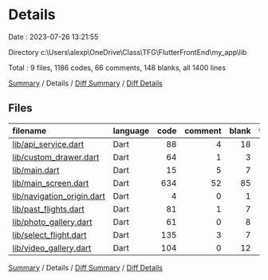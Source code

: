 # Details

Date : 2023-07-26 13:21:55

Directory c:\\Users\\alexp\\OneDrive\\Class\\TFG\\FlutterFrontEnd\\my_app\\lib

Total : 9 files,  1186 codes, 66 comments, 148 blanks, all 1400 lines

[Summary](results.md) / Details / [Diff Summary](diff.md) / [Diff Details](diff-details.md)

## Files
| filename | language | code | comment | blank | total |
| :--- | :--- | ---: | ---: | ---: | ---: |
| [lib/api_service.dart](/lib/api_service.dart) | Dart | 88 | 4 | 18 | 110 |
| [lib/custom_drawer.dart](/lib/custom_drawer.dart) | Dart | 64 | 1 | 3 | 68 |
| [lib/main.dart](/lib/main.dart) | Dart | 15 | 5 | 7 | 27 |
| [lib/main_screen.dart](/lib/main_screen.dart) | Dart | 634 | 52 | 85 | 771 |
| [lib/navigation_origin.dart](/lib/navigation_origin.dart) | Dart | 4 | 0 | 1 | 5 |
| [lib/past_flights.dart](/lib/past_flights.dart) | Dart | 81 | 1 | 7 | 89 |
| [lib/photo_gallery.dart](/lib/photo_gallery.dart) | Dart | 61 | 0 | 8 | 69 |
| [lib/select_flight.dart](/lib/select_flight.dart) | Dart | 135 | 3 | 7 | 145 |
| [lib/video_gallery.dart](/lib/video_gallery.dart) | Dart | 104 | 0 | 12 | 116 |

[Summary](results.md) / Details / [Diff Summary](diff.md) / [Diff Details](diff-details.md)